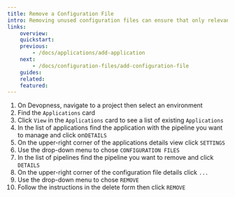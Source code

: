 ```yaml
---
title: Remove a Configuration File
intro: Removing unused configuration files can ensure that only relevant and necessary information is utilized, thereby reducing the risk of errors during the deployment process.
links:
    overview:
    quickstart:
    previous:
        - /docs/applications/add-application
    next:
        - /docs/configuration-files/add-configuration-file
    guides:
    related:
    featured:
---
```


1. On Devopness, navigate to a project then select an environment
2. Find the `Applications` card
3. Click `View` in the `Applications` card to see a list of existing `Applications`
4. In the list of applications find the application with the pipeline you want to manage and click on`DETAILS`
5. On the upper-right corner of the applications details view click `SETTINGS`
6. Use the drop-down menu to chose `CONFIGURATION FILES`
8. In the list of pipelines find the pipeline you want to remove and click `DETAILS`
9. On the upper-right corner of the configuration file details click `...`
10. Use the drop-down menu to chose `REMOVE`
11. Follow the instructions in the delete form then click `REMOVE`
